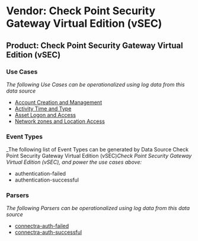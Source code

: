 Vendor: Check Point Security Gateway Virtual Edition (vSEC)
===========================================================
Product: Check Point Security Gateway Virtual Edition (vSEC)
------------------------------------------------------------

### Use Cases

_The following Use Cases can be operationalized using log data from this data source_

* [Account Creation and Management](usecase_account_creation_and_management.md)
* [Activity Time  and Type](usecase_activity_time__and_type.md)
* [Asset Logon and Access](usecase_asset_logon_and_access.md)
* [Network zones and Location Access](usecase_network_zones_and_location_access.md)


### Event Types

_The following list of Event Types can be generated by Data Source Check Point Security Gateway Virtual Edition (vSEC)_Check Point Security Gateway Virtual Edition (vSEC), and power the use cases above:_

- authentication-failed
- authentication-successful


### Parsers

_The following Parsers can be operationalized using log data from this data source_

* [connectra-auth-failed](parserContent_connectra-auth-failed.md)
* [connectra-auth-successful](parserContent_connectra-auth-successful.md)

